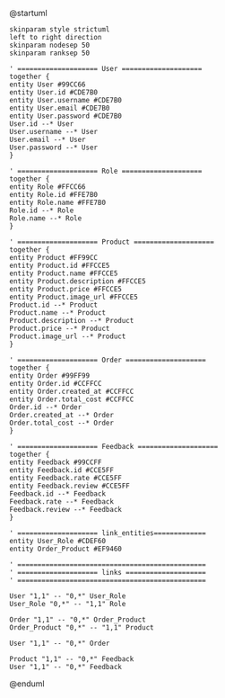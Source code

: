 @startuml

    skinparam style strictuml
    left to right direction
    skinparam nodesep 50
    skinparam ranksep 50
    
    ' ==================== User ====================
    together {
    entity User #99CC66
    entity User.id #CDE7B0
    entity User.username #CDE7B0
    entity User.email #CDE7B0
    entity User.password #CDE7B0
    User.id --* User
    User.username --* User
    User.email --* User
    User.password --* User
    }
    
    ' ==================== Role ====================
    together {
    entity Role #FFCC66
    entity Role.id #FFE7B0
    entity Role.name #FFE7B0
    Role.id --* Role
    Role.name --* Role
    }
    
    ' ==================== Product ====================
    together {
    entity Product #FF99CC
    entity Product.id #FFCCE5
    entity Product.name #FFCCE5
    entity Product.description #FFCCE5
    entity Product.price #FFCCE5
    entity Product.image_url #FFCCE5
    Product.id --* Product
    Product.name --* Product
    Product.description --* Product
    Product.price --* Product
    Product.image_url --* Product
    }
    
    ' ==================== Order ====================
    together {
    entity Order #99FF99
    entity Order.id #CCFFCC
    entity Order.created_at #CCFFCC
    entity Order.total_cost #CCFFCC
    Order.id --* Order
    Order.created_at --* Order
    Order.total_cost --* Order
    }
    
    ' ==================== Feedback ====================
    together {
    entity Feedback #99CCFF
    entity Feedback.id #CCE5FF
    entity Feedback.rate #CCE5FF
    entity Feedback.review #CCE5FF
    Feedback.id --* Feedback
    Feedback.rate --* Feedback
    Feedback.review --* Feedback
    }
    
    ' ==================== link_entities=============
    entity User_Role #CDEF60
    entity Order_Product #EF9460
    
    ' ===============================================
    ' ==================== links ====================
    ' ===============================================
    
    User "1,1" -- "0,*" User_Role
    User_Role "0,*" -- "1,1" Role
    
    Order "1,1" -- "0,*" Order_Product
    Order_Product "0,*" -- "1,1" Product
    
    User "1,1" -- "0,*" Order
    
    Product "1,1" -- "0,*" Feedback
    User "1,1" -- "0,*" Feedback

@enduml